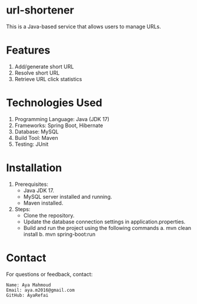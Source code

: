# url-shortener
This is a Java-based service that allows users to manage URLs.

# Features
1. Add/generate short URL
2. Resolve short URL
3. Retrieve URL click statistics

# Technologies Used
1. Programming Language: Java (JDK 17)
2. Frameworks: Spring Boot, Hibernate
3. Database: MySQL
4. Build Tool: Maven
5. Testing: JUnit

# Installation
1. Prerequisites:
   - Java JDK 17.
   - MySQL server installed and running.
   - Maven installed.
2. Steps:
   - Clone the repository.
   - Update the database connection settings in application.properties.
   - Build and run the project using the following commands
   a. mvn clean install
   b. mvn spring-boot:run

# Contact
For questions or feedback, contact:

    Name: Aya Mahmoud
    Email: aya.m2016@gmail.com
    GitHub: AyaRefai
